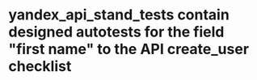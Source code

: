 # yandex_api_stand_tests contain designed autotests for the field "first name" to the API create_user checklist
